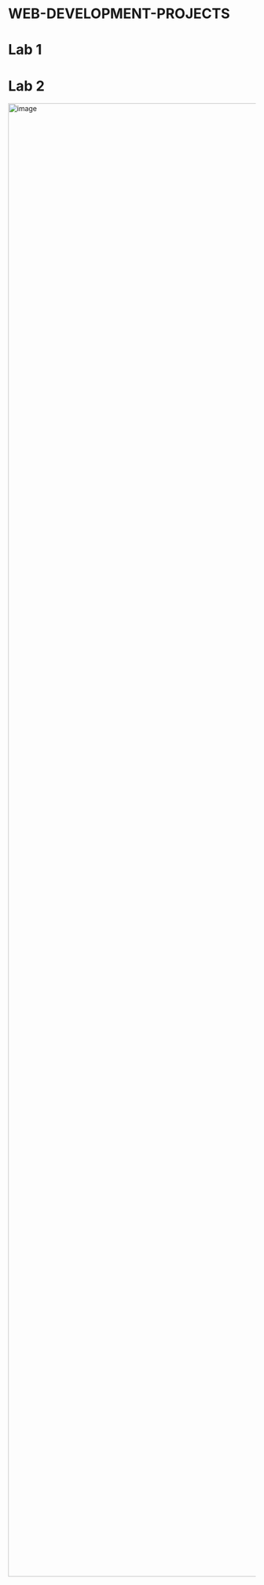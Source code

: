 # WEB-DEVELOPMENT-PROJECTS
# Lab 1

# Lab 2
<img width="1722" height="2991" alt="image" src="https://github.com/user-attachments/assets/2e6e5d14-55aa-458c-a44f-93426e6db313" />

